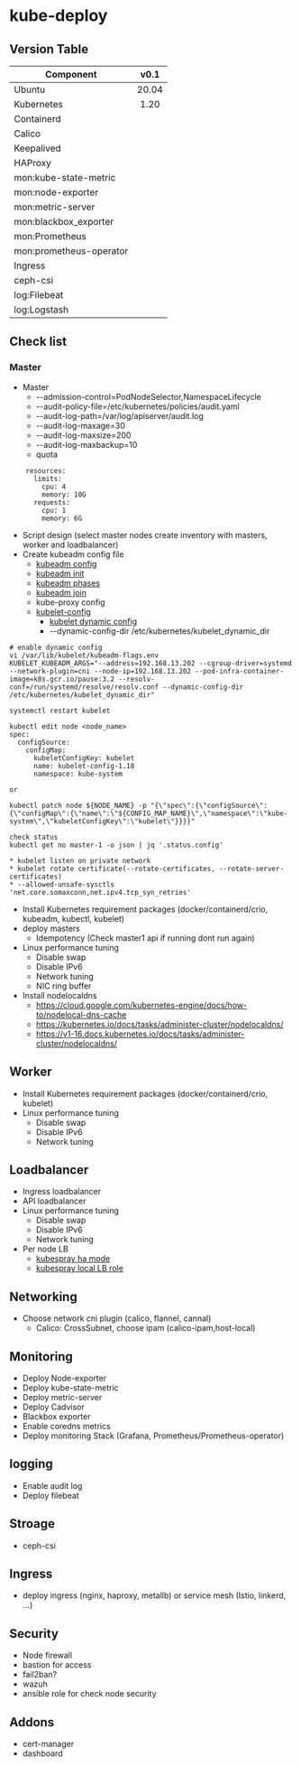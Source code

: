 # kube-deploy

## Version Table
| Component     | v0.1   |
| ------------- |:------:|
| Ubuntu        | 20.04  |
| Kubernetes    | 1.20   |
| Containerd    |        |
| Calico        |        |
| Keepalived    |        |
| HAProxy       |        |
| mon:kube-state-metric |  |
| mon:node-exporter     |  |
| mon:metric-server     |  |
| mon:blackbox_exporter |  |
| mon:Prometheus        |  |
| mon:prometheus-operator | |
| Ingress       |        |
| ceph-csi      |        |
| log:Filebeat  |        |
| log:Logstash  |        |



## Check list
### Master
* Master
  * --admission-control=PodNodeSelector,NamespaceLifecycle
  * --audit-policy-file=/etc/kubernetes/policies/audit.yaml
  * --audit-log-path=/var/log/apiserver/audit.log
  * --audit-log-maxage=30
  * --audit-log-maxsize=200
  * --audit-log-maxbackup=10
  * quota
```
    resources:
      limits:
        cpu: 4
        memory: 10G
      requests:
        cpu: 1
        memory: 6G
```
* Script design (select master nodes create inventory with masters, worker and loadbalancer)
* Create kubeadm config file
  * [kubeadm config](https://kubernetes.io/docs/reference/setup-tools/kubeadm/kubeadm-config/)
  * [kubeadm init](https://kubernetes.io/docs/reference/setup-tools/kubeadm/kubeadm-init/#config-file)
  * [kubeadm phases](https://kubernetes.io/docs/reference/setup-tools/kubeadm/kubeadm-init-phase/)
  * [kubeadm join](https://kubernetes.io/docs/reference/setup-tools/kubeadm/kubeadm-join/#config-file)
  * kube-proxy config
  * [kubelet-config](https://pkg.go.dev/k8s.io/kubernetes/cmd/kubeadm/app/apis/kubeadm/v1beta2?utm_source=godoc#hdr-Kubeadm_join_configuration_types)
    * [kubelet dynamic config](https://kubernetes.io/docs/tasks/administer-cluster/reconfigure-kubelet/)
    * --dynamic-config-dir /etc/kubernetes/kubelet_dynamic_dir
```
# enable dynamic config
vi /var/lib/kubelet/kubeadm-flags.env
KUBELET_KUBEADM_ARGS="--address=192.168.13.202 --cgroup-driver=systemd --network-plugin=cni --node-ip=192.168.13.202 --pod-infra-container-image=k8s.gcr.io/pause:3.2 --resolv-conf=/run/systemd/resolve/resolv.conf --dynamic-config-dir /etc/kubernetes/kubelet_dynamic_dir"

systemctl restart kubelet

kubectl edit node <node_name>
spec:
  configSource:
    configMap:
      kubeletConfigKey: kubelet
      name: kubelet-config-1.18
      namespace: kube-system

or

kubectl patch node ${NODE_NAME} -p "{\"spec\":{\"configSource\":{\"configMap\":{\"name\":\"${CONFIG_MAP_NAME}\",\"namespace\":\"kube-system\",\"kubeletConfigKey\":\"kubelet\"}}}}"

check status
kubectl get no master-1 -o json | jq '.status.config'
```
    * kubelet listen on private network
    * kubelet rotate certificate(--rotate-certificates, --rotate-server-certificates)
    * --allowed-unsafe-sysctls 'net.core.somaxconn,net.ipv4.tcp_syn_retries'
* Install Kubernetes requirement packages (docker/containerd/crio, kubeadm, kubectl, kubelet)
* deploy masters
  * Idempotency (Check master1 api if running dont run again)
* Linux performance tuning
  * Disable swap
  * Disable IPv6
  * Network tuning
  * NIC ring buffer
* Install nodelocaldns
  * https://cloud.google.com/kubernetes-engine/docs/how-to/nodelocal-dns-cache
  * https://kubernetes.io/docs/tasks/administer-cluster/nodelocaldns/
  * https://v1-16.docs.kubernetes.io/docs/tasks/administer-cluster/nodelocaldns/

## Worker
* Install Kubernetes requirement packages (docker/containerd/crio, kubelet)
* Linux performance tuning
  * Disable swap
  * Disable IPv6
  * Network tuning

## Loadbalancer
* Ingress loadbalancer
* API loadbalancer
* Linux performance tuning
  * Disable swap
  * Disable IPv6
  * Network tuning
* Per node LB
  * [kubespray ha mode](https://github.com/kubernetes-sigs/kubespray/blob/master/docs/ha-mode.md)
  * [kubespray local LB role](https://github.com/kubernetes-sigs/kubespray/tree/master/roles/kubernetes/node/tasks/loadbalancer)
## Networking
* Choose network cni plugin (calico, flannel, cannal) 
  * Calico: CrossSubnet, choose ipam (calico-ipam,host-local)

## Monitoring
* Deploy Node-exporter
* Deploy kube-state-metric
* Deploy metric-server
* Deploy Cadvisor
* Blackbox exporter
* Enable coredns metrics
* Deploy monitoring Stack (Grafana, Prometheus/Prometheus-operator)

## logging
* Enable audit log
* Deploy filebeat 

## Stroage
* ceph-csi

## Ingress  
* deploy ingress (nginx, haproxy, metallb) or service mesh (Istio, linkerd, ...)

## Security
* Node firewall
* bastion for access 
* fail2ban?
* wazuh
* ansible role for check node security

## Addons
* cert-manager
* dashboard
